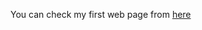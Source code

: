 You can check my first web page from [here](https://mirodilkamilov.github.io/my-first-webpage/root)
